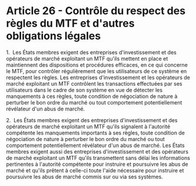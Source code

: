 # Article 26 - Contrôle du respect des règles du MTF et d'autres obligations légales


1.  Les États membres exigent des entreprises d'investissement et des opérateurs de marché exploitant un MTF qu'ils mettent en place et maintiennent des dispositions et procédures efficaces, en ce qui concerne le MTF, pour contrôler régulièrement que les utilisateurs de ce système en respectent les règles. Les entreprises d'investissement et les opérateurs de marché exploitant un MTF contrôlent les transactions effectuées par ses utilisateurs dans le cadre de son système en vue de détecter les manquements à ces règles, toute condition de négociation de nature à perturber le bon ordre du marché ou tout comportement potentiellement révélateur d'un abus de marché.

2.  Les États membres exigent des entreprises d'investissement et des opérateurs de marché exploitant un MTF qu'ils signalent à l'autorité compétente les manquements importants à ses règles, toute condition de négociation de nature à perturber le bon ordre du marché ou tout comportement potentiellement révélateur d'un abus de marché. Les États membres exigent aussi des entreprises d'investissement et des opérateurs de marché exploitant un MTF qu'ils transmettent sans délai les informations pertinentes à l'autorité compétente pour instruire et poursuivre les abus de marché et qu'ils prêtent à celle-ci toute l'aide nécessaire pour instruire et poursuivre les abus de marché commis sur ou via ses systèmes.
